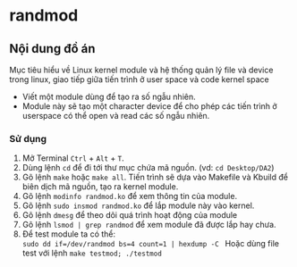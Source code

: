 # randmod 

## Nội dung đồ án
Mục tiêu hiểu về Linux kernel module và hệ thống quản lý file và device trong linux, giao tiếp giữa tiến trình ở user space và code kernel space 
  + Viết một module dùng để tạo ra số ngẫu nhiên. 
  + Module này sẽ tạo một character device để cho phép các tiến trình ở userspace có thể open và read các số ngẫu nhiên.
  ### Sử dụng
  1. Mở Terminal `Ctrl` + `Alt` + `T`.
  2. Dùng lệnh `cd` để đi tới thư mục chứa mã nguồn. (vd: `cd Desktop/DA2`)
  3. Gõ lệnh `make` hoặc `make all`. Tiến trình sẽ dựa vào Makefile và Kbuild để biên dịch mã nguồn, tạo ra kernel module.
  4. Gõ lệnh `modinfo randmod.ko` để xem thông tin của module.
  5. Gõ lệnh `sudo insmod randmod.ko` để lắp module này vào kernel.
  6. Gõ lệnh `dmesg` để theo dõi quá trình hoạt động của module
  7. Gõ lệnh `lsmod | grep randmod` để xem module đã được lắp hay chưa.
  8. Để test module ta có thể:<br />
         ```
             sudo dd if=/dev/randmod bs=4 count=1 | hexdump -C 
         ```
    Hoặc dùng file test với lệnh
         ```
              make testmod; ./testmod
         ```

